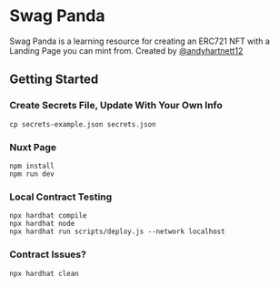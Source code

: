 # Swag Panda

Swag Panda is a learning resource for creating an ERC721 NFT with a Landing Page you can mint from.
Created by [@andyhartnett12](https://twitter.com/AndyHartnett12) 

## Getting Started

### Create Secrets File, Update With Your Own Info
```shell
cp secrets-example.json secrets.json
```

### Nuxt Page
```shell
npm install
npm run dev
```

### Local Contract Testing
```shell
npx hardhat compile
npx hardhat node
npx hardhat run scripts/deploy.js --network localhost
```

### Contract Issues?
```shell
npx hardhat clean
```
